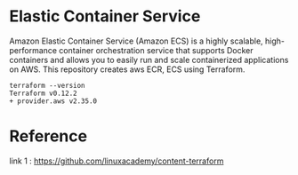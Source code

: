 # Elastic Container Service
Amazon Elastic Container Service (Amazon ECS) is a highly scalable, high-performance container orchestration service that supports Docker containers and allows you to easily run and scale containerized applications on AWS. This repository creates aws ECR, ECS using Terraform.

```
terraform --version
Terraform v0.12.2
+ provider.aws v2.35.0
```

# Reference
link 1 : https://github.com/linuxacademy/content-terraform
